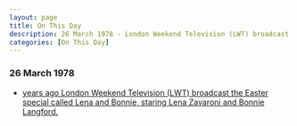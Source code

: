 ```yaml
---
layout: page
title: On This Day
description: 26 March 1978 - London Weekend Television (LWT) broadcast the Easter special, staring Lena Zavaroni and Bonnie Langford.
categories: [On This Day]
---
```


### 26 March 1978
* [<span id="age1"></span> years ago London Weekend Television (LWT) broadcast the Easter special called Lena and Bonnie, staring Lena Zavaroni and Bonnie Langford.](/london%20weekend%20television/1978/03/26/lena-and-bonnie.html)

<!-- Script for calculating number of years ago -->
<script>
var dob = '19780326';
var year = Number(dob.substr(0, 4));
var month = Number(dob.substr(4, 2)) - 1;
var day = Number(dob.substr(6, 2));
var today = new Date();
var age1 = today.getFullYear() - year;
if (today.getMonth() < month || (today.getMonth() == month && today.getDate() < day)) {
  age1--;
}
document.getElementById("age1").innerHTML=age1;
</script>

